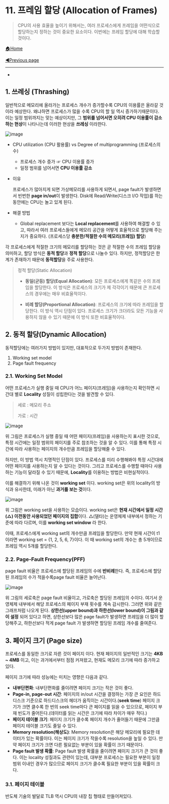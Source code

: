 # 11. 프레임 할당 (Allocation of Frames)

> CPU의 사용 효율을 높이기 위해서는, 여러 프로세스에게 프레임을 어떤식으로 할당하는지 정하는 것이 중요한 요소이다. 이번에는 프레임 할당에 대해 학습할 것이다. 

[🏠Home](https://github.com/batboy118/Study_Note)

[◀Previous page ](./)

---

<!-- TOC -->

- 

<!-- /TOC -->

## 1. 쓰레싱 (Thrashing)

일반적으로 메모리에 올라가는 프로세스 개수가 증가할수록 CPU의 이용률은 올라갈 것이라 예상한다. 왜냐하면 프로세스가 많을 수록 CPU의 할 일 역시 증가하기때문이다. 이는 일정 범위까지는 맞는 예상이지만, 그 **범위를 넘어서면 오히려 CPU 이용률이 감소하는 현상**이 나타나는데 이러한 현상을 **쓰레싱** 이라한다.

![image](https://user-images.githubusercontent.com/53181778/77997212-896c2300-731e-11ea-957d-65d6765e4e2f.png)

- CPU utilization (CPU 활용률) vs Degree of multiprogramming  (프로세스의 수)
  - 프로세스 개수 증가 ☞ CPU 이용률 증가
  - 일정 범위를 넘어서면 **CPU 이용률 감소**

- 이유

  프로세스가 많아지게 되면 가상메모리를 사용하게 되면서, page fault가 발생하면서 빈번한 **page in/out**이 발생한다. Disk에 Read/Write(디스크 I/O 작업)를 하는 동안에는 CPU는 놀고 있게 된다.

- 해결 방법

  - Global replacement 보다는 **Local replacement**를 사용하여 해결할 수 있고, 따라서 여러 프로세스들에게 메모리 공간을 어떻게 효율적으로 할당해 주는지가 중요하다. (프로세스당 **충분한/적절한 수의 메모리(프레임) 할당**)

각 프로세스에게 적절한 크기의 메모리를 할당하는 것은 곧 적절한 수의 프레임 할당을 의미하고, 할당 방식은 **동적 할당**과 **정적 할당**으로 나눌수 있다. 하지만, 정적할당은 한계가 존재하기 때문에 **동적할당**을 주로 사용한다.

> 정적 할당(Static Allocation)
>
> - **동일(균등) 할당(Equal Allocation)**: 모든 프로세스에게 똑같은 수의 프레임을 할당한다. 이 방식은 프로세스의 크기가 제 각각이기 때문에 큰 프로세스의 경우에는 매우 비효율적이다.
>
> - **비례 할당(Proportional Allocation)**: 프로세스의 크기에 따라 프레임을 할당한다. 이 방식 역시 단점이 있다. 프로세스 크기가 크더라도 모든 기능을 사용하지 않을 수 있기 때문에 이 방식 또한 비효율적이다.

## 2. 동적 할당(Dynamic Allocation)

동적할당에는 여러가지 방법이 있지만, 대표적으로 두가지 방법이 존재한다.

1. Working set model
2. Page fault frequency

### 2.1.  Working Set Model

어떤 프로세스가 실행 중일 때 CPU가 어느 페이지(프레임)을 사용하는지 확인하면 시간대 별로 **Locality** 성질이 성립한다는 것을 발견할 수 있다.

> 세로 : 메모리 주소
>
> 가로 : 시간

![image](https://user-images.githubusercontent.com/53181778/77998894-55dec800-7321-11ea-8879-a1ea1d7c6543.png)

위 그림은 프로세스가 실행 중일 때 어떤 페이지(프레임)을 사용하는지 표시한 것으로, 특정 시간에는 일정 범위의 페이지를 주로 참조하는 것을 알 수 있다. 이를 통해 특정 시간에 따라 사용하는 페이지의 개수만큼 프레임을 할당해줄 수 있다.

하지만, 이 방법 역시 치명적인 단점이 있다. 프로세스를 미리 수행해봐야 특정 시간대에 어떤 페이지를 사용하는지 알 수 있다는 것이다. 그리고 프로세스를 수행할 때마다 사용하는 기능이 달라질 수 있기 때문에, **Locality**를 이용하는 방법은 비현실적이다.

이를 해결하기 위해 나온 것이 **working set** 이다. working set은 위의 locality의 방식과 유사한데, 미래가 아닌 **과거를 보는 것**이다.

![image](https://user-images.githubusercontent.com/53181778/77998964-6d1db580-7321-11ea-9013-d5e9d3724f6b.png)

위 그림은 working set을 사용하는 모습이다. working set은 **현재 시간에서 일정 시간(△) 이전동안 사용되었던 페이지의 집합**이다. △(델타)는 운영체제 내부에서 정하는 기준에 따라 다르며, 이를 **working set window** 라 한다.

이때, 프로세스에게 working set의 개수만큼 프레임을 할당한다. 만약 현재 시간이 t1이라면 working set = {1, 2, 5, 6, 7}이다. 이 때 working set의 개수는 총 5개이므로 프레임 역시 5개를 할당한다.

### 2.2. Page-Fault Frequency(PFF)

page fault 비율은 프로세스에 할당된 프레임의 수에 **반비례**한다. 즉, 프로세스에 할당된 프레임의 수가 적을수록page fault 비율은 늘어난다.

![image](https://user-images.githubusercontent.com/53181778/77999949-00a3b600-7323-11ea-9bed-6c095f263b77.png)

위 그림의 세로축은 page fault 비율이고, 가로축은 할당된 프레임의 수이다. 여기서 운영체제 내부에서 해당 프로세스의 페이지 부재 횟수를 계속 감시한다. 그러면 위와 같은 그래프처럼 나오게 된다. **상한선(upper bound)과 하한선(lower bound)이 그림과 같이 설정** 되어 있다고 하면, 상한선보다 많은 page fault가 발생하면 프레임을 더 많이 할당해주고, 하한선보다 적게 page fault 가 발생하면 할당된 프레임 개수를 줄여준다.

## 3. 페이지 크기 (Page size)

프로세스를 동일한 크기로 자른 것이 페이지 이다. 현재 페이지의 일반적인 크기는 **4KB ~ 4MB** 이고, 이는 과거에서부터 점점 커져왔고, 현재도 메모리 크기에 따라 증가하고 있다.

페이지 크기에 따라 성능에는 미치는 영향은 다음과 같다.

- **내부단편화**: 내부단편화를 줄이려면 페이지 크기는 작은 것이 좋다.
- **Page-in, page-out 시간**: 페이지의 in/out 시간을 결정하는 가장 큰 요인은 하드디스크 기준으로 하드디스크의 헤더가 움직이는 시간이다.(**seek time**) 페이지 크기가 크면 클수록 한 번의 seek time마다 큰 페이지를 읽을 수 있으므로, 페이지 부재 빈도가 줄어든다.(데이터를 읽는 시간은 크기에 따라 차이가 매우 적다.)
- **페이지 테이블 크기**: 페이지 크기가 클수록 페이지 개수가 줄어들기 때문에 그만큼 페이지 테이블 크기도 줄일 수 있다.
- **Memory resolution(해상도)**: Memory resolution은 해당 메모리에 필요한 데이터가 있는 확률이다. 이는 페이지 크기가 작을수록 resolution을 높일 수 있다. 만약 페이지 크기가 크면 다른 필요없는 부분이 있을 확률이 크기 때문이다.
- **Page fault 발생 확률**: Page fault 발생 확률을 줄이려면 페이지 크기가 큰 것이 좋다. 이는 locality 성질과도 관련이 있는데, 대부분 프로세스는 필요한 부분이 일정 범위 이내인 경우가 많으므로 페이지 크기가 클수록 필요한 부분이 있을 확률이 크다.

### 3.1. 페이지 테이블

반도체 기술의 발달로 TLB 역시 CPU의 내장 칩 형태로 만들어져있다.